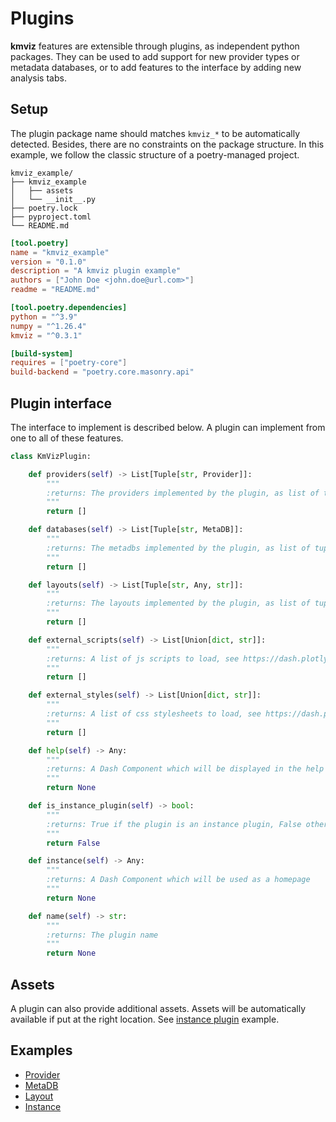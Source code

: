 # Plugins

**kmviz** features are extensible through plugins, as independent python packages. They can be used to add support for new provider types or metadata databases, or to add features to the interface by adding new analysis tabs.

## Setup

The plugin package name should matches `kmviz_*` to be automatically detected. Besides, there are no constraints on the package structure. In this example, we follow the classic structure of a poetry-managed project.

``` title="plugin structure"
kmviz_example/
├── kmviz_example
│   ├── assets
│   └── __init__.py
├── poetry.lock
├── pyproject.toml
└── README.md
```

```toml title="pyproject.toml"
[tool.poetry]
name = "kmviz_example"
version = "0.1.0"
description = "A kmviz plugin example"
authors = ["John Doe <john.doe@url.com>"]
readme = "README.md"

[tool.poetry.dependencies]
python = "^3.9"
numpy = "^1.26.4"
kmviz = "^0.3.1"

[build-system]
requires = ["poetry-core"]
build-backend = "poetry.core.masonry.api"
```

## Plugin interface

The interface to implement is described below. A plugin can implement from one to all of these features.

```py
class KmVizPlugin:

    def providers(self) -> List[Tuple[str, Provider]]:
        """
        :returns: The providers implemented by the plugin, as list of tuples <name,'Provider'>
        """
        return []

    def databases(self) -> List[Tuple[str, MetaDB]]:
        """
        :returns: The metadbs implemented by the plugin, as list of tuples <name,'MetaDB'>
        """
        return []

    def layouts(self) -> List[Tuple[str, Any, str]]:
        """
        :returns: The layouts implemented by the plugin, as list of tuples <name, dash_component, icon_name>
        """
        return []

    def external_scripts(self) -> List[Union[dict, str]]:
        """
        :returns: A list of js scripts to load, see https://dash.plotly.com/external-resources
        """
        return []

    def external_styles(self) -> List[Union[dict, str]]:
        """
        :returns: A list of css stylesheets to load, see https://dash.plotly.com/external-resources
        """
        return []

    def help(self) -> Any:
        """
        :returns: A Dash Component which will be displayed in the help tab.
        """
        return None

    def is_instance_plugin(self) -> bool:
        """
        :returns: True if the plugin is an instance plugin, False otherwise
        """
        return False

    def instance(self) -> Any:
        """
        :returns: A Dash Component which will be used as a homepage
        """
        return None

    def name(self) -> str:
        """
        :returns: The plugin name
        """
        return None
```

## Assets

A plugin can also provide additional assets. Assets will be automatically available if put at the right location. See [instance plugin](plugin_instance.md) example.

## Examples

* [Provider](plugin_provider.md)
* [MetaDB](plugin_metadb.md)
* [Layout](plugin_layout.md)
* [Instance](plugin_instance.md)